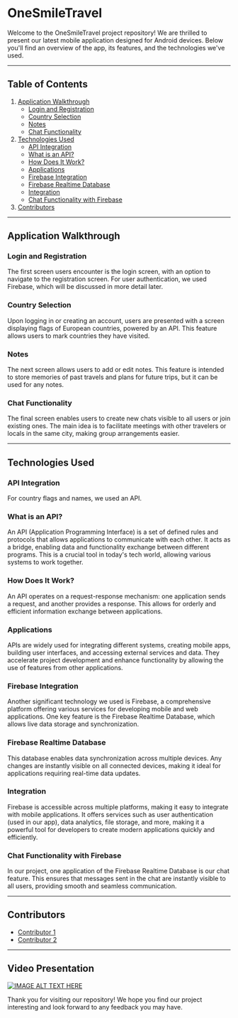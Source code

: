 # OneSmileTravel

Welcome to the OneSmileTravel project repository! We are thrilled to present our latest mobile application designed for Android devices. Below you'll find an overview of the app, its features, and the technologies we've used.

---

## Table of Contents
1. [Application Walkthrough](#application-walkthrough)
    - [Login and Registration](#login-and-registration)
    - [Country Selection](#country-selection)
    - [Notes](#notes)
    - [Chat Functionality](#chat-functionality)
2. [Technologies Used](#technologies-used)
    - [API Integration](#api-integration)
    - [What is an API?](#what-is-an-api)
    - [How Does It Work?](#how-does-it-work)
    - [Applications](#applications)
    - [Firebase Integration](#firebase-integration)
    - [Firebase Realtime Database](#firebase-realtime-database)
    - [Integration](#integration)
    - [Chat Functionality with Firebase](#chat-functionality-with-firebase)
3. [Contributors](#contributors)
---

## Application Walkthrough

### Login and Registration
The first screen users encounter is the login screen, with an option to navigate to the registration screen. For user authentication, we used Firebase, which will be discussed in more detail later.

### Country Selection
Upon logging in or creating an account, users are presented with a screen displaying flags of European countries, powered by an API. This feature allows users to mark countries they have visited.

### Notes
The next screen allows users to add or edit notes. This feature is intended to store memories of past travels and plans for future trips, but it can be used for any notes.

### Chat Functionality
The final screen enables users to create new chats visible to all users or join existing ones. The main idea is to facilitate meetings with other travelers or locals in the same city, making group arrangements easier.

---

## Technologies Used

### API Integration
For country flags and names, we used an API.

### What is an API?
An API (Application Programming Interface) is a set of defined rules and protocols that allows applications to communicate with each other. It acts as a bridge, enabling data and functionality exchange between different programs. This is a crucial tool in today's tech world, allowing various systems to work together.

### How Does It Work?
An API operates on a request-response mechanism: one application sends a request, and another provides a response. This allows for orderly and efficient information exchange between applications.

### Applications
APIs are widely used for integrating different systems, creating mobile apps, building user interfaces, and accessing external services and data. They accelerate project development and enhance functionality by allowing the use of features from other applications.

### Firebase Integration
Another significant technology we used is Firebase, a comprehensive platform offering various services for developing mobile and web applications. One key feature is the Firebase Realtime Database, which allows live data storage and synchronization.

### Firebase Realtime Database
This database enables data synchronization across multiple devices. Any changes are instantly visible on all connected devices, making it ideal for applications requiring real-time data updates.

### Integration
Firebase is accessible across multiple platforms, making it easy to integrate with mobile applications. It offers services such as user authentication (used in our app), data analytics, file storage, and more, making it a powerful tool for developers to create modern applications quickly and efficiently.

### Chat Functionality with Firebase
In our project, one application of the Firebase Realtime Database is our chat feature. This ensures that messages sent in the chat are instantly visible to all users, providing smooth and seamless communication.

---

## Contributors
- [Contributor 1](https://github.com/piotrstasiak06)
- [Contributor 2](https://github.com/Szymi611)

---

## Video Presentation
[![IMAGE ALT TEXT HERE](https://img.youtube.com/vi/https://youtu.be/MtOOWaOViBA/0.jpg)](https://www.youtube.com/watch?v=https://youtu.be/MtOOWaOViBA)

Thank you for visiting our repository! We hope you find our project interesting and look forward to any feedback you may have.

